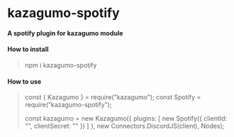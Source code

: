 # kazagumo-spotify
#### A spotify plugin for kazagumo module

#### How to install
> npm i kazagumo-spotify

#### How to use
> const { Kazagumo } = require("kazagumo");
> const Spotify = require("kazagumo-spotify");
> 
> const kazagumo = new Kazagumo({
>     plugins: [
>         new Spotify({
>             clientId: "",
>             clientSecret: ""
>         })
>     ]
> }, new Connectors.DiscordJS(client), Nodes);